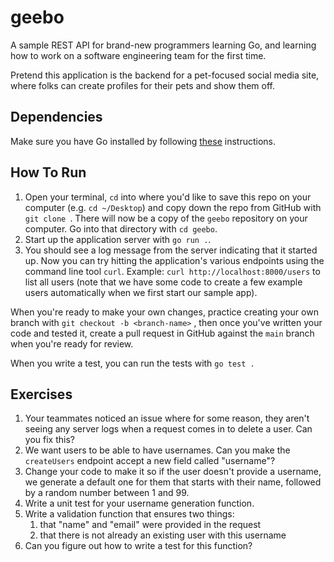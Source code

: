 # geebo

A sample REST API for brand-new programmers learning Go, and learning how to work on a software engineering team for the first time.

Pretend this application is the backend for a pet-focused social media site, where folks can create profiles for their pets and show them off.

## Dependencies

Make sure you have Go installed by following [these](https://go.dev/doc/install) instructions.

## How To Run

1. Open your terminal, `cd` into where you'd like to save this repo on your computer (e.g. `cd ~/Desktop`) and copy down the repo from GitHub with `git clone `. There will now be a copy of the `geebo` repository on your computer. Go into that directory with `cd geebo`.
2. Start up the application server with `go run .`.
3. You should see a log message from the server indicating that it started up. Now you can try hitting the application's various endpoints using the command line tool `curl`. Example: `curl http://localhost:8000/users` to list all users (note that we have some code to create a few example users automatically when we first start our sample app).

When you're ready to make your own changes, practice creating your own branch with `git checkout -b <branch-name>` , then once you've written your code and tested it, create a pull request in GitHub against the `main` branch when you're ready for review.

When you write a test, you can run the tests with `go test .`

## Exercises

1. Your teammates noticed an issue where for some reason, they aren't seeing any server logs when a request comes in to delete a user. Can you fix this?
2. We want users to be able to have usernames. Can you make the `createUsers` endpoint accept a new field called "username"?
3. Change your code to make it so if the user doesn't provide a username, we generate a default one for them that starts with their name, followed by a random number between 1 and 99.
4. Write a unit test for your username generation function.
5. Write a validation function that ensures two things:
   1. that "name" and "email" were provided in the request
   2. that there is not already an existing user with this username
6. Can you figure out how to write a test for this function?
